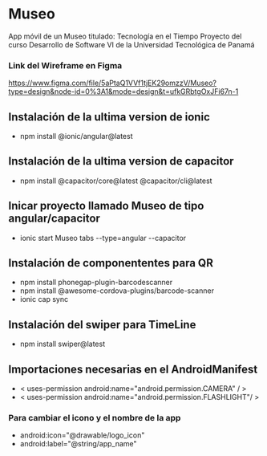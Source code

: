 # Museo
App móvil de un Museo titulado: Tecnología en el Tiempo 
Proyecto del curso Desarrollo de Software VI de la Universidad Tecnológica de Panamá

### Link del Wireframe en Figma
https://www.figma.com/file/5aPtaQ1VVf1tjEK29omzzV/Museo?type=design&node-id=0%3A1&mode=design&t=ufkGRbtgOxJFi67n-1

## Instalación de la ultima version de ionic
- npm install @ionic/angular@latest

## Instalación de la ultima version de capacitor
- npm install @capacitor/core@latest @capacitor/cli@latest

## Inicar proyecto llamado Museo de tipo angular/capacitor
- ionic start Museo tabs --type=angular --capacitor

## Instalación de componententes para QR
- npm install phonegap-plugin-barcodescanner
- npm install @awesome-cordova-plugins/barcode-scanner
- ionic cap sync

## Instalación del swiper para TimeLine
- npm install swiper@latest

## Importaciones necesarias en el AndroidManifest
- < uses-permission android:name="android.permission.CAMERA" / >
- < uses-permission android:name="android.permission.FLASHLIGHT"/ >

### Para cambiar el icono y el nombre de la app
- android:icon="@drawable/logo_icon"
- android:label="@string/app_name"
